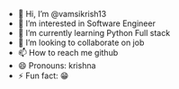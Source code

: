 - 👋 Hi, I’m @vamsikrish13
- 👀 I’m interested in Software Engineer 
- 🌱 I’m currently learning Python Full stack
- 💞️ I’m looking to collaborate on job
- 📫 How to reach me github
- 😄 Pronouns: krishna
- ⚡ Fun fact: 😁 

<!---
vamsimrish13/vamsimrish13 is a ✨ special ✨ repository because its `README.md` (this file) appears on your GitHub profile.
You can click the Preview link to take a look at your changes.
--->

